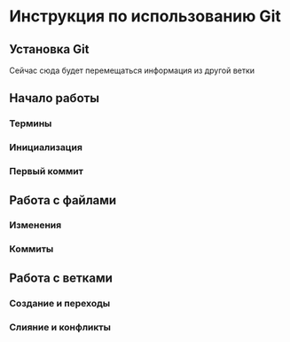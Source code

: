# Инструкция по использованию Git
## Установка Git
Сейчас сюда будет перемещаться информация из другой ветки
## Начало работы
### Термины
### Инициализация
### Первый коммит
## Работа с файлами
### Изменения
### Коммиты
## Работа с ветками
### Создание и переходы
### Слияние и конфликты